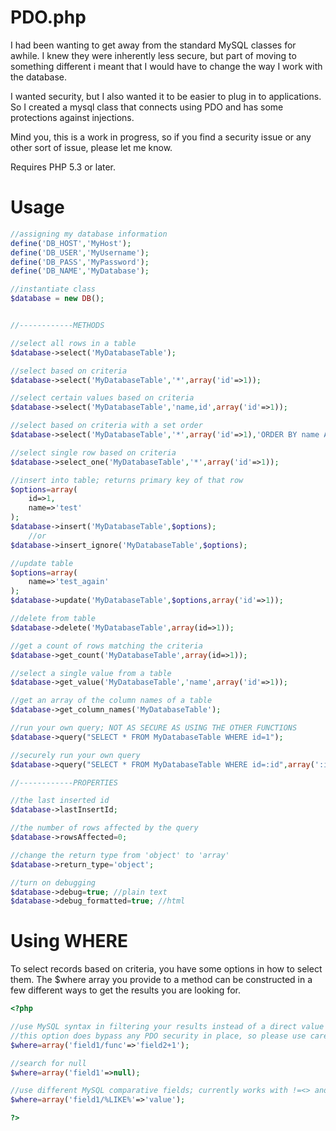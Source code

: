 PDO.php
===
I had been wanting to get away from the standard MySQL classes for awhile. I knew they were inherently less secure, but part of moving to something different i meant that I would have to change the way I work with the database.

I wanted security, but I also wanted it to be easier to plug in to applications. So I created a mysql class that connects using PDO and has some protections against injections.

Mind you, this is a work in progress, so if you find a security issue or any other sort of issue, please let me know.

Requires PHP 5.3 or later.

Usage
===
`````php
//assigning my database information
define('DB_HOST','MyHost');
define('DB_USER','MyUsername');
define('DB_PASS','MyPassword');
define('DB_NAME','MyDatabase');

//instantiate class
$database = new DB();


//------------METHODS

//select all rows in a table
$database->select('MyDatabaseTable');

//select based on criteria
$database->select('MyDatabaseTable','*',array('id'=>1));

//select certain values based on criteria
$database->select('MyDatabaseTable','name,id',array('id'=>1));

//select based on criteria with a set order
$database->select('MyDatabaseTable','*',array('id'=>1),'ORDER BY name ASC');

//select single row based on criteria
$database->select_one('MyDatabaseTable','*',array('id'=>1));

//insert into table; returns primary key of that row
$options=array(
    id=>1,
    name=>'test'
);
$database->insert('MyDatabaseTable',$options);
    //or
$database->insert_ignore('MyDatabaseTable',$options);

//update table
$options=array(
    name=>'test_again'
);
$database->update('MyDatabaseTable',$options,array('id'=>1));

//delete from table
$database->delete('MyDatabaseTable',array(id=>1));

//get a count of rows matching the criteria
$database->get_count('MyDatabaseTable',array(id=>1));

//select a single value from a table
$database->get_value('MyDatabaseTable','name',array('id'=>1));

//get an array of the column names of a table
$database->get_column_names('MyDatabaseTable');

//run your own query; NOT AS SECURE AS USING THE OTHER FUNCTIONS
$database->query("SELECT * FROM MyDatabaseTable WHERE id=1");

//securely run your own query
$database->query("SELECT * FROM MyDatabaseTable WHERE id=:id",array(':id'=>1));

//------------PROPERTIES

//the last inserted id
$database->lastInsertId;

//the number of rows affected by the query
$database->rowsAffected=0;

//change the return type from 'object' to 'array'
$database->return_type='object';

//turn on debugging
$database->debug=true; //plain text
$database->debug_formatted=true; //html
`````

Using WHERE
===
To select records based on criteria, you have some options in how to select them. The $where array you provide to a method can be constructed in a few different ways to get the results you are looking for.

`````php
<?php

//use MySQL syntax in filtering your results instead of a direct value
//this option does bypass any PDO security in place, so please use carefully
$where=array('field1/func'=>'field2+1');

//search for null
$where=array('field1'=>null);

//use different MySQL comparative fields; currently works with !=<> and LIKE
$where=array('field1/%LIKE%'=>'value');

?>
`````
